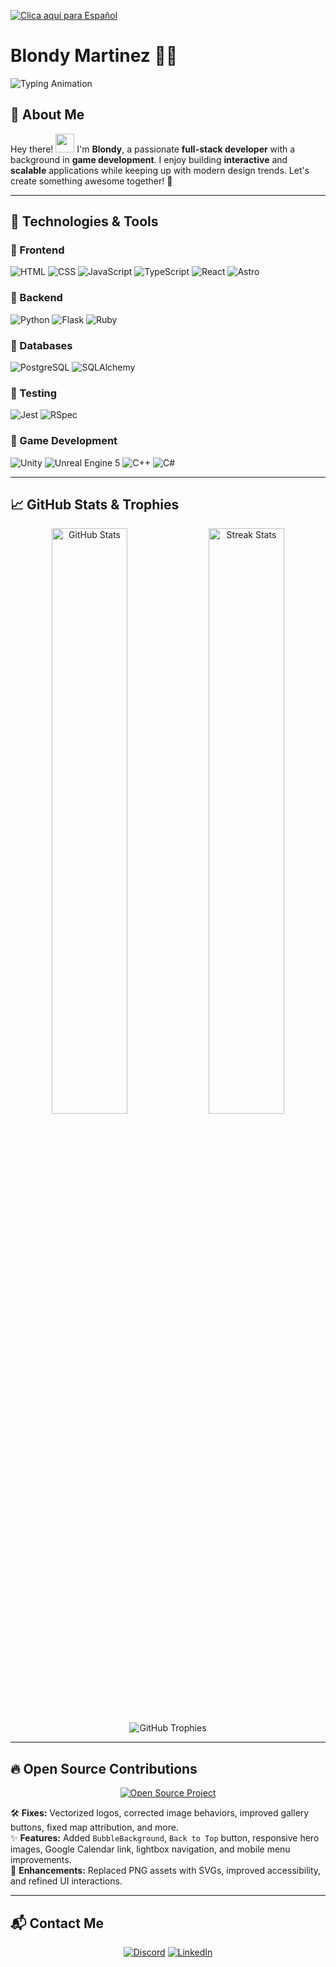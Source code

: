 [![Clica aquí para Español](https://img.shields.io/badge/Clica_aquí_para_Español-007bff?style=for-the-badge&logo=translate&logoColor=white)](README_ES.md)

# Blondy Martinez 👨‍💻
<img src="https://readme-typing-svg.demolab.com?font=Fira+Code&pause=1000&color=00C4FF&width=435&lines=Full-Stack+Developer;Game+Dev;Passionate+about+UI%2FUX" alt="Typing Animation" />

## 📌 About Me
Hey there! <img src="https://media.giphy.com/media/hvRJCLFzcasrR4ia7z/giphy.gif" width="30px"/> I'm **Blondy**, a passionate **full-stack developer** with a background in **game development**. I enjoy building **interactive** and **scalable** applications while keeping up with modern design trends. Let's create something awesome together! 🚀

---

## 🚀 Technologies & Tools

### 🔹 Frontend
![HTML](https://img.shields.io/badge/HTML5-E34F26?style=for-the-badge&logo=html5&logoColor=white)
![CSS](https://img.shields.io/badge/CSS3-1572B6?style=for-the-badge&logo=css3&logoColor=white)
![JavaScript](https://img.shields.io/badge/JavaScript-F7DF1E?style=for-the-badge&logo=javascript&logoColor=black)
![TypeScript](https://img.shields.io/badge/TypeScript-3178C6?style=for-the-badge&logo=typescript&logoColor=white)
![React](https://img.shields.io/badge/React-61DAFB?style=for-the-badge&logo=react&logoColor=black)
![Astro](https://img.shields.io/badge/Astro-FF5D01?style=for-the-badge&logo=astro&logoColor=white)

### 🔹 Backend
![Python](https://img.shields.io/badge/Python-3776AB?style=for-the-badge&logo=python&logoColor=white)
![Flask](https://img.shields.io/badge/Flask-000000?style=for-the-badge&logo=flask&logoColor=white)
![Ruby](https://img.shields.io/badge/Ruby-CC342D?style=for-the-badge&logo=ruby&logoColor=white)

### 🔹 Databases
![PostgreSQL](https://img.shields.io/badge/PostgreSQL-336791?style=for-the-badge&logo=postgresql&logoColor=white)
![SQLAlchemy](https://img.shields.io/badge/SQLAlchemy-D71F00?style=for-the-badge&logo=sqlalchemy&logoColor=white)

### 🔹 Testing
![Jest](https://img.shields.io/badge/Jest-C21325?style=for-the-badge&logo=jest&logoColor=white)
![RSpec](https://img.shields.io/badge/RSpec-FF8C00?style=for-the-badge&logo=ruby&logoColor=white)

### 🔹 Game Development
![Unity](https://img.shields.io/badge/Unity-000000?style=for-the-badge&logo=unity&logoColor=white)
![Unreal Engine 5](https://img.shields.io/badge/Unreal%20Engine%205-0E1128?style=for-the-badge&logo=unrealengine&logoColor=white)
![C++](https://img.shields.io/badge/C%2B%2B-00599C?style=for-the-badge&logo=c%2B%2B&logoColor=white)
![C#](https://img.shields.io/badge/C%23-239120?style=for-the-badge&logo=csharp&logoColor=white)

---

## 📈 GitHub Stats & Trophies
<div align="center">
  <img src="https://github-readme-stats.vercel.app/api?username=BlondyMartinez&show_icons=true&theme=radical" alt="GitHub Stats" width="49%"/>
  <img src="https://streak-stats.demolab.com?user=BlondyMartinez&theme=radical&hide_border=false" alt="Streak Stats" width="49%"/>
  
  <br/>
  <img src="https://github-profile-trophy.vercel.app/?username=BlondyMartinez&theme=radical&column=9&margin-w=5&margin-h=5" alt="GitHub Trophies"/>
</div>

---

## 🔥 Open Source Contributions

<div align="center">
  <a href="https://github.com/midudev/lolalolitaland.com">
    <img src="https://github-readme-stats.vercel.app/api/pin/?username=midudev&repo=lolalolitaland.com&theme=radical" alt="Open Source Project" />
  </a>
</div>

🛠 **Fixes:** Vectorized logos, corrected image behaviors, improved gallery buttons, fixed map attribution, and more.  
✨ **Features:** Added `BubbleBackground`, `Back to Top` button, responsive hero images, Google Calendar link, lightbox navigation, and mobile menu improvements.  
🚀 **Enhancements:** Replaced PNG assets with SVGs, improved accessibility, and refined UI interactions.  

---

## 📬 Contact Me

<div align="center">
  
  [![Discord](https://img.shields.io/badge/Discord-7289DA?style=for-the-badge&logo=discord&logoColor=white)](https://discord.com/users/blondym)
  [![LinkedIn](https://img.shields.io/badge/LinkedIn-0077B5?style=for-the-badge&logo=linkedin&logoColor=white)](https://www.linkedin.com/in/blondy-martinez/)
  
</div>
